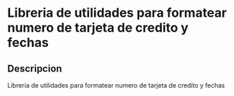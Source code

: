 # Libreria de utilidades para formatear numero de tarjeta de credito y fechas

## Descripcion

Libreria de utilidades para formatear numero de tarjeta de credito y fechas